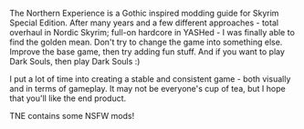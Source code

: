 The Northern Experience is a Gothic inspired modding guide for Skyrim Special Edition.
After many years and a few different approaches - total overhaul in Nordic Skyrim; full-on hardcore in YASHed - I was finally able to find the golden mean.
Don't try to change the game into something else. Improve the base game, then try adding fun stuff.
And if you want to play Dark Souls, then play Dark Souls :)

I put a lot of time into creating a stable and consistent game - both visually and in terms of gameplay.
It may not be everyone's cup of tea, but I hope that you'll like the end product.

TNE contains some NSFW mods! 
